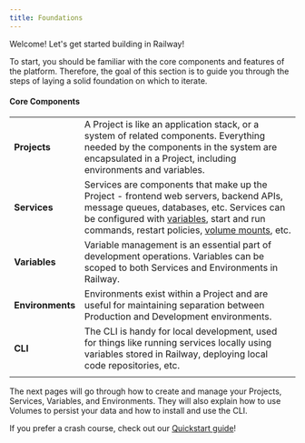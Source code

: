 ```yaml
---
title: Foundations
---
```


Welcome!  Let's get started building in Railway!

To start, you should be familiar with the core components and features of the platform. Therefore, the goal of this section is to guide you through the steps of laying a solid foundation on which to iterate.

#### Core Components
|||
|-|-|
| **Projects** | A Project is like an application stack, or a system of related components.  Everything needed by the components in the system are encapsulated in a Project, including environments and variables.                                                                                   |
| **Services** | Services are components that make up the Project - frontend web servers, backend APIs, message queues, databases, etc.  Services can be configured with [variables](/guides/variables), start and run commands, restart policies, [volume mounts](/guides/volumes), etc. |
| **Variables** | Variable management is an essential part of development operations.  Variables can be scoped to both Services and Environments in Railway.                                                                                                            |
| **Environments** | Environments exist within a Project and are useful for maintaining separation between Production and Development environments.                                                                                                           |
| **CLI**          | The CLI is handy for local development, used for things like running services locally using variables stored in Railway, deploying local code repositories, etc.                                                                                                                    |
|||

The next pages will go through how to create and manage your Projects, Services, Variables, and Environments.  They will also explain how to use Volumes to persist your data and how to install and use the CLI.

If you prefer a crash course, check out our [Quickstart guide](/quick-start)!
